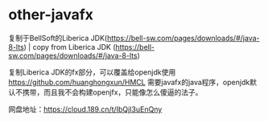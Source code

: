 # other-javafx
复制于BellSoft的Liberica JDK(https://bell-sw.com/pages/downloads/#/java-8-lts)    |    copy from Liberica JDK (https://bell-sw.com/pages/downloads/#/java-8-lts)

复制Liberica JDK的fx部分，可以覆盖给openjdk使用
https://github.com/huanghongxun/HMCL 需要javafx的java程序，openjdk默认不携带，而且我不会构建openjfx，只能像怎么傻逼的法子。

网盘地址：https://cloud.189.cn/t/IbQjI3uEnQny
